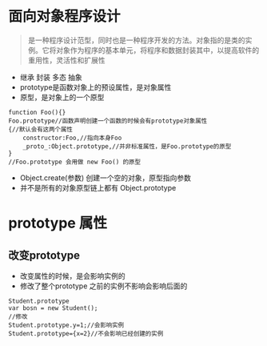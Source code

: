 # 面向对象程序设计
> 是一种程序设计范型，同时也是一种程序开发的方法。对象指的是类的实例。它将对象作为程序的基本单元，将程序和数据封装其中，以提高软件的重用性，灵活性和扩展性
+ 继承 封装 多态 抽象 
+ prototype是函数对象上的预设属性，是对象属性
+ 原型，是对象上的一个原型
```
function Foo(){}
Foo.prototype//函数声明创建一个函数的时候会有prototype对象属性
{//默认会有这两个属性
    constructor:Foo,//指向本身Foo
    _proto_:Object.prototype,//并非标准属性，是Foo.prototype的原型
}
//Foo.prototype 会用做 new Foo() 的原型
```
+ Object.create(参数) 创建一个空的对象，原型指向参数
+ 并不是所有的对象原型链上都有 Object.prototype
# prototype 属性
## 改变prototype
+ 改变属性的时候，是会影响实例的
+ 修改了整个prototype 之前的实例不影响会影响后面的
```
Student.prototype
var bosn = new Student();
//修改
Student.prototype.y=1;//会影响实例
Student.prototype={x=2}//不会影响已经创建的实例

```
